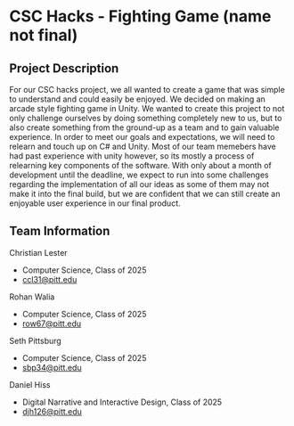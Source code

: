 # CSC Hacks - Fighting Game (name not final)

## Project Description
For our CSC hacks project, we all wanted to create a game that was simple to understand and could easily be enjoyed. We decided on making an arcade style fighting game in Unity. We wanted to create this project to not only challenge ourselves by doing something completely new to us, but to also create something from the ground-up as a team and to gain valuable experience. In order to meet our goals and expectations, we will need to relearn and touch up on C# and Unity. Most of our team memebers have had past experience with unity however, so its mostly a process of relearning key components of the software. With only about a month of development until the deadline, we expect to run into some challenges regarding the implementation of all our ideas as some of them may not make it into the final build, but we are confident that we can still create an enjoyable user experience in our final product.


## Team Information
Christian Lester
* Computer Science, Class of 2025
* ccl31@pitt.edu

Rohan Walia
* Computer Science, Class of 2025
* row67@pitt.edu

Seth Pittsburg
* Computer Science, Class of 2025
* sbp34@pitt.edu

Daniel Hiss
* Digital Narrative and Interactive Design, Class of 2025
* djh126@pitt.edu
